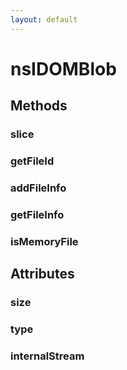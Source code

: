 ```yaml
---
layout: default
---
```


# nsIDOMBlob #

## Methods ##

### slice ###

### getFileId ###

### addFileInfo ###

### getFileInfo ###

### isMemoryFile ###

## Attributes ##

### size ###

### type ###

### internalStream ###

